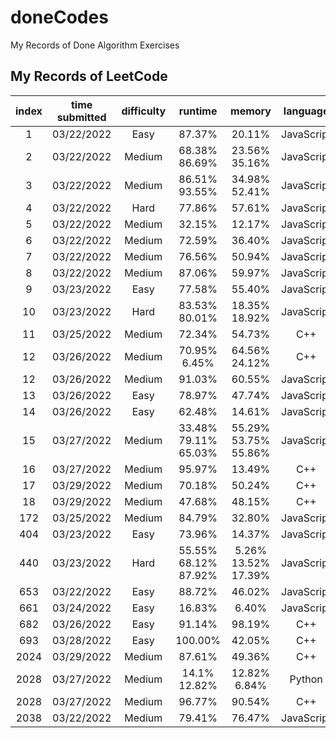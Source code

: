 # doneCodes

My Records of Done Algorithm Exercises

## My Records of LeetCode

| index | time submitted | difficulty |          runtime           |           memory           |  language  |
| :---: | :------------: | :--------: | :------------------------: | :------------------------: | :--------: |
|   1   |   03/22/2022   |    Easy    |           87.37%           |           20.11%           | JavaScript |
|   2   |   03/22/2022   |   Medium   |      68.38%<br>86.69%      |      23.56%<br>35.16%      | JavaScript |
|   3   |   03/22/2022   |   Medium   |      86.51%<br>93.55%      |      34.98%<br>52.41%      | JavaScript |
|   4   |   03/22/2022   |    Hard    |           77.86%           |           57.61%           | JavaScript |
|   5   |   03/22/2022   |   Medium   |           32.15%           |           12.17%           | JavaScript |
|   6   |   03/22/2022   |   Medium   |           72.59%           |           36.40%           | JavaScript |
|   7   |   03/22/2022   |   Medium   |           76.56%           |           50.94%           | JavaScript |
|   8   |   03/22/2022   |   Medium   |           87.06%           |           59.97%           | JavaScript |
|   9   |   03/23/2022   |    Easy    |           77.58%           |           55.40%           | JavaScript |
|  10   |   03/23/2022   |    Hard    |      83.53%<br>80.01%      |      18.35%<br>18.92%      | JavaScript |
|  11   |   03/25/2022   |   Medium   |           72.34%           |           54.73%           |    C++     |
|  12   |   03/26/2022   |   Medium   |      70.95%<br>6.45%       |      64.56%<br>24.12%      |    C++     |
|  12   |   03/26/2022   |   Medium   |           91.03%           |           60.55%           | JavaScript |
|  13   |   03/26/2022   |    Easy    |           78.97%           |           47.74%           | JavaScript |
|  14   |   03/26/2022   |    Easy    |           62.48%           |           14.61%           | JavaScript |
|  15   |   03/27/2022   |   Medium   | 33.48%<br>79.11%<br>65.03% | 55.29%<br>53.75%<br>55.86% | JavaScript |
|  16   |   03/27/2022   |   Medium   |           95.97%           |           13.49%           |    C++     |
|  17   |   03/29/2022   |   Medium   |           70.18%           |           50.24%           |    C++     |
|  18   |   03/29/2022   |   Medium   |           47.68%           |           48.15%           |    C++     |
|  172  |   03/25/2022   |   Medium   |           84.79%           |           32.80%           | JavaScript |
|  404  |   03/23/2022   |    Easy    |           73.96%           |           14.37%           | JavaScript |
|  440  |   03/23/2022   |    Hard    | 55.55%<br>68.12%<br>87.92% | 5.26%<br>13.52%<br>17.39%  | JavaScript |
|  653  |   03/22/2022   |    Easy    |           88.72%           |           46.02%           | JavaScript |
|  661  |   03/24/2022   |    Easy    |           16.83%           |           6.40%            | JavaScript |
|  682  |   03/26/2022   |    Easy    |           91.14%           |           98.19%           |    C++     |
|  693  |   03/28/2022   |    Easy    |          100.00%           |           42.05%           |    C++     |
| 2024  |   03/29/2022   |   Medium   |           87.61%           |           49.36%           |    C++     |
| 2028  |   03/27/2022   |   Medium   |      14.1%<br>12.82%       |      12.82%<br>6.84%       |   Python   |
| 2028  |   03/27/2022   |   Medium   |           96.77%           |           90.54%           |    C++     |
| 2038  |   03/22/2022   |   Medium   |           79.41%           |           76.47%           | JavaScript |
